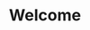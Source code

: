 ---
layout: chapter
title: Welcome
course: levelthree

slides:

  - title: title-page
    section: welcome
    layout: slide
    class: title-slide

    notes: |

      Welcome to Building with jQuery!

      This workshop is designed to introduce you to the basics of writing JavaScript with jQuery.

      By the end of the workshop you will have coded and published a selection of small interactive code demos.

    content: |

      ![Gather Workshops Logo]([[BASE_URL]]/assets/images/gw_logo.png)

      # Computer Programming
      _Level 3: Create a complex computer program for a specified task_


##########


  - title: mentors
    section: welcome
    layout: slide
    class: centered-slide

    notes: |
      Your mentors are super friendly, make sure to say hi.

      They actually get paid to do this stuff for a job, which is super cool.

      You can ask them for help with your code, ask them about their day job, or ask them what their favourite colour is.

      They're here to help, so ask them anything :)

    content: |

      ## Say hi to your mentors!

      Your mentors are here to help if you get stuck,<br>
      and you can ask them (almost) anything!


##########


  - title: introductions
    section: welcome
    layout: slide
    class: centered-slide

    notes: |
      Let's quickly go around the room and introduce ourselves.

      Tell us all one of your favourite things - favourite food, sport, hobby, animal, anything!

      If you could choose one super power, which would it be?

      Last of all, tell us your name.

    content: |

      ## Introductions

      What is your:

      - Favourite thing?
      - Super power?
      - First name?
      
      <!-- .element class="flex-list" -->


##########


  - title: schedule
    section: welcome
    layout: slide
    class: centered-slide

    notes: |
      Today's workshop is arranged in six different sections.

      In the first part we will look at how the Internet works and what this means for us as coders, plus take a look at the basics of web code languages. 

      After that we will start working on our own websites, so think about a topic! We will design a page layout and a menu bar.

      Later we will add some fancy extras to our site, like YouTube videos and a gallery.

    content: |

      ## Schedule
      <br>

      **Widgets and Layouts**

      _Morning Break_

      **Events and Data Management**

      _Lunch Break_

      **Submission Requirements**


##########


  - title: python3
    class: centered-slide

    notes: |
      :)

    content: |

      ![Python Logo]([[BASE_URL]]/media/images/slidecontent/python.svg)
      <!-- .element height="200" -->

      ## Python 3

      Ensure you are running Python 3

      [Download link](https://www.python.org/downloads/)


##########


  - title: pycharm
    class: centered-slide

    notes: |
      :)

    content: |

      ![PyCharm Logo]([[BASE_URL]]/media/images/slidecontent/pycharm.png)
      <!-- .element height="200" -->

      ## PyCharm Edu

      We will be using Pycharm Edu edition as our IDE

      [Download link](https://www.jetbrains.com/pycharm-edu/download/)


##########

  - title: starterkit
    
    notes: |

      Download and unzip the starter kit. This zip file contains all the starter code for the challenges in this workshop.

    content: |

      ## Sample Code

      Download and unzip the starter code for this workshop.

      [Download Link]([[BASE_URL]]/media/zip/pythonchallenges.zip)

##########


  - title: summary
    class: centered-slide

    notes: |

      Great! Now that's all sorted, let's get started!

    content: |

      ![Thumbs Up!]([[BASE_URL]]/assets/images/thumbs-up.svg)
      <!-- .element height="200" -->

      ## Intro Stuff: Complete!

      Great, now it's time for the fun stuff...

      [Take me to the next chapter!](review.html)


---